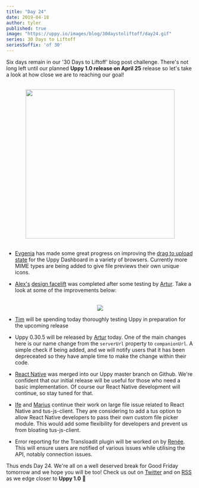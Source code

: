 ```yaml
---
title: "Day 24"
date: 2019-04-18
author: tyler
published: true
image: "https://uppy.io/images/blog/30daystoliftoff/day24.gif"
series: 30 Days to Liftoff
seriesSuffix: 'of 30'
---
```


Six days remain in our '30 Days to Liftoff' blog post challenge. There's not long left until our planned **Uppy 1.0 release on April 25** release so let's take a look at how close we are to reaching our goal! 

<center><br /><img width="400" src="/images/blog/30daystoliftoff/day24.gif"><br /><br /></center>

<!--more-->

- [Evgenia](https://github.com/lakesare) has made some great progress on improving the [drag to upload state](https://github.com/transloadit/uppy/pull/1440) for the Uppy Dashboard in a variety of browsers. Currently more MIME types are being added to give file previews their own unique icons.

- [Alex's](https://github.com/nqst) [design facelift](https://github.com/transloadit/uppy/pull/1452) was completed after some testing by [Artur](https://github.com/arturi). Take a look at some of the improvements below:

<center><br /><img src="/images/blog/30daystoliftoff/2019-04-18-design.png"><br /></center>

- [Tim](https://github.com/tim-kos) will be spending today thoroughly testing Uppy in preparation for the upcoming release

- Uppy 0.30.5 will be released by [Artur](https://github.com/arturi) today. One of the main changes here is our name change from the `serverUrl` property to `companionUrl`. A simple check if being added, and we will notify users that it has been depreceated so they have ample time to make the change within their code.

- [React Native](https://github.com/transloadit/uppy/pull/988) was merged into our Uppy master branch on Github. We're confident that our initial release will be useful for those who need a basic implementation. Of course our React Native development will continue, so stay tuned for that. 

- [Ife](https://github.com/ifedapoolarewaju) and [Marius](https://github.com/Acconut) continue their work on large file issue related to React Native and tus-js-client. They are considering to add a tus option to allow React Native developers to pass their own custom file picker module. This would add some flexibility for developers and prevent us from bloating tus-js-client.

- Error reporting for the Transloadit plugin will be worked on by [Renée](https://github.com/goto-bus-stop). This will ensure users are notified of various issues while utilising the API, notably connection issues.

Thus ends Day 24. We're all on a well deserved break for Good Friday tomorrow and we hope you will be too! Check us out on [Twitter](https://twitter.com/uppy_io) and on [RSS](https://uppy.io/atom.xml) as we edge closer to **Uppy 1.0** :dog: